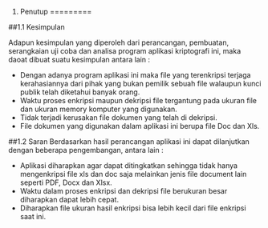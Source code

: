 1. Penutup
=========

##1.1 Kesimpulan

Adapun kesimpulan yang diperoleh dari perancangan, pembuatan, serangkaian uji coba dan analisa program aplikasi kriptografi ini, maka daoat dibuat suatu kesimpulan antara lain :
* Dengan adanya program aplikasi ini maka file yang terenkripsi terjaga kerahasiannya dari pihak yang bukan pemilik sebuah file walaupun kunci publik telah diketahui banyak orang.
* Waktu proses enkripsi maupun dekripsi file tergantung pada ukuran file dan ukuran memory komputer yang digunakan.
* Tidak terjadi kerusakan file dokumen yang telah di dekripsi.
* File dokumen yang digunakan dalam aplikasi ini berupa file Doc dan Xls.

##1.2 Saran
Berdasarkan hasil perancangan aplikasi ini dapat dilanjutkan dengan beberapa pengembangan, antara lain :
* Aplikasi diharapkan agar dapat ditingkatkan sehingga tidak hanya mengenkripsi file xls dan doc saja melainkan jenis file document lain seperti PDF, Docx dan Xlsx.
* Waktu dalam proses enkripsi dan dekripsi file berukuran besar diharapkan dapat lebih cepat.
* Diharapkan file ukuran hasil enkripsi bisa lebih kecil dari file enkripsi saat ini.
